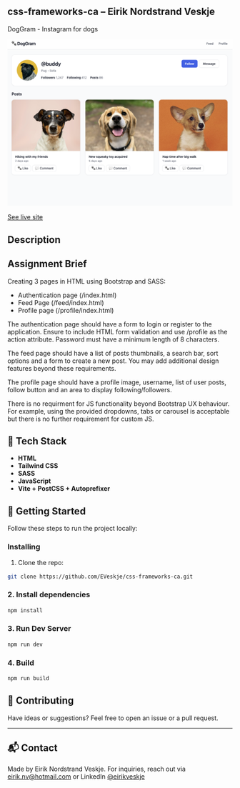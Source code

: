 ## css-frameworks-ca – Eirik Nordstrand Veskje

DogGram - Instagram for dogs

![image](/images/readme.png)

[See live site](https://dog-gram.netlify.app/)

## Description

## Assignment Brief

Creating 3 pages in HTML using Bootstrap and SASS:

- Authentication page (/index.html)
- Feed Page (/feed/index.html)
- Profile page (/profile/index.html)

The authentication page should have a form to login or register to the application. Ensure to include HTML form validation and use /profile as the action attribute. Password must have a minimum length of 8 characters.

The feed page should have a list of posts thumbnails, a search bar, sort options and a form to create a new post. You may add additional design features beyond these requirements.

The profile page should have a profile image, username, list of user posts, follow button and an area to display following/followers.

There is no requirment for JS functionality beyond Bootstrap UX behaviour. For example, using the provided dropdowns, tabs or carousel is acceptable but there is no further requirement for custom JS.

## 🧰 Tech Stack

- **HTML**
- **Tailwind CSS**
- **SASS**
- **JavaScript**
- **Vite + PostCSS + Autoprefixer**

## 🚀 Getting Started

Follow these steps to run the project locally:

### Installing

1. Clone the repo:

```bash
git clone https://github.com/EVeskje/css-frameworks-ca.git
```

### 2. Install dependencies

```bash
npm install
```

### 3. Run Dev Server

```bash
npm run dev
```

### 4. Build

```bash
npm run build
```

## 🤝 Contributing

Have ideas or suggestions? Feel free to open an issue or a pull request.

---

## 📬 Contact

Made by Eirik Nordstrand Veskje.
For inquiries, reach out via eirik.nv@hotmail.com or LinkedIn [@eirikveskje](https://www.linkedin.com/in/env-link/)
